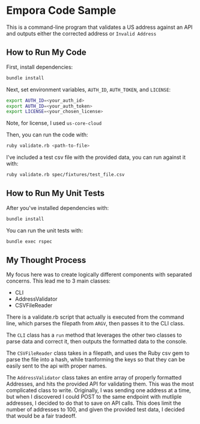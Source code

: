 # Empora Code Sample

This is a command-line program that validates a US address against an API
and outputs either the corrected address or `Invalid Address`

## How to Run My Code

First, install dependencies:

```bash
bundle install
```

Next, set environment variables, `AUTH_ID`, `AUTH_TOKEN`, and `LICENSE`:

```bash
export AUTH_ID=<your_auth_id>
export AUTH_ID=<your_auth_token>
export LICENSE=<your_chosen_license>
```

Note, for license, I used `us-core-cloud`

Then, you can run the code with:

```bash
ruby validate.rb <path-to-file>
```

I've included a test csv file with the provided data, you can run against it with:

```bash
ruby validate.rb spec/fixtures/test_file.csv
```

## How to Run My Unit Tests

After you've installed dependencies with:

```bash
bundle install
```

You can run the unit tests with:

```bash
bundle exec rspec
```

## My Thought Process

My focus here was to create logically different components with separated concerns. This lead me
to 3 main classes:

- CLI
- AddressValidator 
- CSVFileReader

There is a validate.rb script that actually is executed from the command line, which parses the filepath
from `ARGV`, then passes it to the CLI class.

The `CLI` class has a `run` method that leverages the other two classes to parse data and correct it, then
outputs the formatted data to the console.

The `CSVFileReader` class takes in a filepath, and uses the Ruby csv gem to parse the file into a hash,
while tranforming the keys so that they can be easily sent to the api with proper names.

The `AddressValidator` class takes an entire array of properly formatted Addresses, and hits the provided
API for validating them. This was the most complicated class to write. Originally, I was sending one address
at a time, but when I discovered I could POST to the same endpoint with mutliple addresses, I decided
to do that to save on API calls. This does limit the number of addresses to 100, and given the provided
test data, I decided that would be a fair tradeoff.
